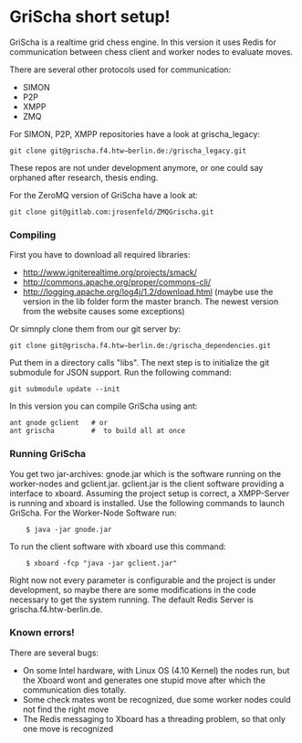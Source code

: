 # GriScha short setup!
GriScha is a realtime grid chess engine. In this version it uses Redis for communication
 between chess client and worker nodes to evaluate moves.
 
 There are several other protocols used for communication:
 * SIMON
 * P2P
 * XMPP
 * ZMQ

For SIMON, P2P, XMPP repositories have a look at grischa_legacy:
```
git clone git@grischa.f4.htw−berlin.de:/grischa_legacy.git
```
These repos are not under development anymore, or one could say orphaned after research,
thesis ending.

For the ZeroMQ version of GriScha have a look at:
```
git clone git@gitlab.com:jrosenfeld/ZMQGrischa.git
```

### Compiling
First you have to download all required libraries:
- http://www.igniterealtime.org/projects/smack/
- http://commons.apache.org/proper/commons-cli/
- http://logging.apache.org/log4j/1.2/download.html (maybe use the version in the lib folder form the master branch. The newest version from the website causes some exceptions)

Or simnply clone them from our git server by:
```
git clone git@grischa.f4.htw−berlin.de:/grischa_dependencies.git
```

Put them in a directory calls "libs". The next step is to initialize the git submodule for JSON support. Run the following command: 
```
git submodule update --init
```
In this version you can compile GriScha using ant:
```
ant gnode gclient   # or
ant grischa         #  to build all at once
```

### Running GriScha

You get two jar-archives: gnode.jar which is the software running on the worker-nodes and gclient.jar. gclient.jar is the client software providing a interface to xboard. Assuming the project setup is correct, a XMPP-Server is running and xboard is installed. Use the following commands to launch GriScha. For the Worker-Node Software run:
```
	$ java -jar gnode.jar
```

To run the client software with xboard use this command:
```
	$ xboard -fcp "java -jar gclient.jar"
```

Right now not every parameter is configurable and the project is under development,
so maybe there are some modifications in the code necessary to get the system running.
The default Redis Server is grischa.f4.htw-berlin.de.

### Known errors!
There are several bugs:

* On some Intel hardware, with Linux OS (4.10 Kernel) the nodes run, but the Xboard wont
and generates one stupid move after which the communication dies totally.
* Some check mates wont be recognized, due some worker nodes could not find the right move
* The Redis messaging to Xboard has a threading problem, so that only one move is recognized

